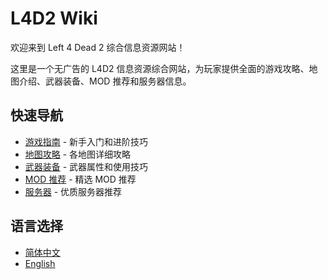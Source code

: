 # L4D2 Wiki

欢迎来到 Left 4 Dead 2 综合信息资源网站！

这里是一个无广告的 L4D2 信息资源综合网站，为玩家提供全面的游戏攻略、地图介绍、武器装备、MOD 推荐和服务器信息。

## 快速导航

- [游戏指南](/zh/guide/) - 新手入门和进阶技巧
- [地图攻略](/zh/maps/) - 各地图详细攻略
- [武器装备](/zh/weapons/) - 武器属性和使用技巧
- [MOD 推荐](/zh/mods/) - 精选 MOD 推荐
- [服务器](/zh/servers/) - 优质服务器推荐

## 语言选择

- [简体中文](/zh/)
- [English](/en/)
